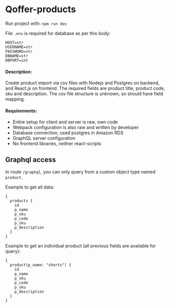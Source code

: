 # Qoffer-products
Run project with: `npm run dev`

File `.env` is required for database as per this body: <br> 
```
HOST=str
USERNAME=str
PASSWORD=str
DBNAME=str
DBPORT=int
```

#### Description:
Create product import via csv files with Nodejs and Postgres on backend, and React.js on frontend. The required fields are product title, product code, sku and description. The csv file structure is unknown, so should have field mapping.

#### Requirements:
* Entire setup for client and server is raw, own code
* Webpack configuration is also raw and written by developer
* Database connection, used postgres in Amazon RDS
* GraphQL server configuration
* No frontend libraries, neither react-scripts

## Graphql access
In route `/graphql`, you can only query from a custom object type named `product`.

Example to get all data: 
```
{
  products {
    id
    p_name
    p_sku
    p_code
    p_sku
    p_description
  }
}
```

Example to get an individual product (all previous fields are available for query):
```
{
  product(p_name: "shorts") {
    id
    p_name
    p_sku
    p_code
    p_sku
    p_description
  }
}
```
